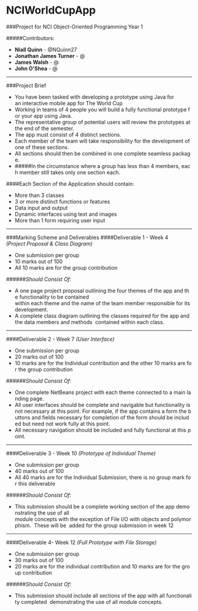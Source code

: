 NCIWorldCupApp
==============

###Project for NCI Object-Oriented Programming Year 1

#####Contributors:  
* **Niall Quinn** - @NQuinn27  
* **Jonathan James Turner** - @
* **James Walsh** - @
* **John O'Shea** - @

--------------------------
###Project Brief
* You have been tasked with developing a prototype using Java for  an interactive mobile app for The World Cup  
* Working in teams of 4 people you will build a fully functional prototype for your app using Java.
* The representative group of potential users will review the prototypes at the end of the semester.
* The app must consist of 4 distinct sections.
* Each member of the team will take responsibility for the development of one of these sections.
* All sections should then be combined in one complete seamless package.
* #####In the circumstance where a group has less than 4 members, each member still takes only one section each.

####Each Section of the Application should contain:
* More than 3 classes
* 3 or more distinct functions or features
* Data input and output
* Dynamic interfaces using text and images
* More than 1 form requiring user input

--------------------------
###Marking Scheme and Deliverables
####Deliverable 1 - Week 4 
*(Project Proposal & Class Diagram)*   
 
* One submission per group
* 10 marks out of 100 
* All 10 marks are for the group contribution

######*Should Consist Of:*  

* A one page project proposal outlining the four themes of the app and the functionality to be contained 
within each theme and the name of the team member responsible for its development.  
* A complete class diagram outlining the classes required for the app and the data members and methods 
contained within each class.


--------------------------
####Deliverable 2 - Week 7
*(User Interface)*

* One submission per group
* 20 marks out of 100 
* 10 marks are for the Individual contribution and the other 10 marks are for the group contribution

######*Should Consist Of:*  

* One complete NetBeans project with each theme connected to a main landing page.  
* All user interfaces should be complete and navigable but functionality is not necessary at this point. For example, if the app contains a form the buttons and fields necessary for completion of the form should be included but need not work fully at this point.  
* All necessary navigation should be included and fully functional at this point.

--------------------------
####Deliverable 3 - Week 10
*(Prototype of Individual Theme)*

* One submission per group
* 40 marks out of 100 
* All 40 marks are for the Individual Submission, there is no group mark for this deliverable 

######*Should Consist Of:*  

* This submission should be a complete working section of the app demonstrating the use of all 
module concepts with the exception of File I/O with objects and polymorphism.  These will be 
added for the group submission in week 12  

--------------------------
####Deliverable 4- Week 12
*(Full Prototype with File Storage)*

* One submission per group
* 30 marks out of 100 
* 20 marks are for the individual contribution and 10 marks are for the group contribution 

######*Should Consist Of:*  

* This submission should include all sections of the app with all functionality completed 
demonstrating the use of all module concepts. 




